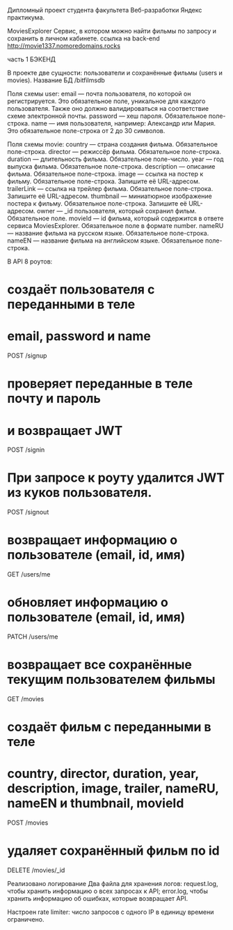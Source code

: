 Дипломный проект студента факультета Веб-разработки Яндекс практикума.

MoviesExplorer
Сервис, в котором можно найти фильмы по запросу и сохранить в личном кабинете.
ссылка на back-end http://movie1337.nomoredomains.rocks

часть 1 БЭКЕНД

В проекте две сущности: пользователи и сохранённые фильмы (users и movies). 
Название БД /bitfilmsdb

Поля схемы user:
email — почта пользователя, по которой он регистрируется. Это обязательное поле, уникальное для каждого пользователя. Также оно должно валидироваться на соответствие схеме электронной почты.
password — хеш пароля. Обязательное поле-строка.
name — имя пользователя, например: Александр или Мария. Это обязательное поле-строка от 2 до 30 символов.

Поля схемы movie:
country — страна создания фильма. Обязательное поле-строка.
director — режиссёр фильма. Обязательное поле-строка.
duration — длительность фильма. Обязательное поле-число.
year — год выпуска фильма. Обязательное поле-строка.
description — описание фильма. Обязательное поле-строка.
image — ссылка на постер к фильму. Обязательное поле-строка. Запишите её URL-адресом.
trailerLink — ссылка на трейлер фильма. Обязательное поле-строка. Запишите её URL-адресом.
thumbnail — миниатюрное изображение постера к фильму. Обязательное поле-строка. Запишите её URL-адресом.
owner — _id пользователя, который сохранил фильм. Обязательное поле.
movieId — id фильма, который содержится в ответе сервиса MoviesExplorer. Обязательное поле в формате number.
nameRU — название фильма на русском языке. Обязательное поле-строка.
nameEN — название фильма на английском языке. Обязательное поле-строка.

В API 8 роутов:

# создаёт пользователя с переданными в теле
# email, password и name
POST /signup

# проверяет переданные в теле почту и пароль
# и возвращает JWT
POST /signin

# При запросе к роуту удалится JWT из куков пользователя.
POST /signout

# возвращает информацию о пользователе (email, id, имя)
GET /users/me

# обновляет информацию о пользователе (email, id, имя)
PATCH /users/me

# возвращает все сохранённые текущим  пользователем фильмы
GET /movies

# создаёт фильм с переданными в теле
# country, director, duration, year, description, image, trailer, nameRU, nameEN и thumbnail, movieId
POST /movies

# удаляет сохранённый фильм по id
DELETE /movies/_id 

Реализовано логирование
Два файла для хранения логов:
request.log, чтобы хранить информацию о всех запросах к API;
error.log, чтобы хранить информацию об ошибках, которые возвращает API.

Настроен rate limiter: 
число запросов с одного IP в единицу времени ограничено.
